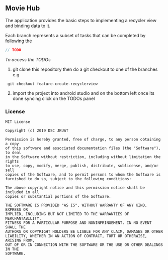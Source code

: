 ## Movie Hub

The application provides the basic steps to implementing a recycler view and 
binding data to it.

Each branch represents a subset of tasks that can be completed by following the
```java
// TODO
```

 _To access the TODOs_

1. git clone this repository then do a git checkout to one of the branches
e.g 
```git
 git checkout feature-create-recyclerview
```
2. import the project into android studio and on the bottom left once its done
syncing click on the TODOs panel


### License

```
MIT License

Copyright (c) 2019 DSC JKUAT

Permission is hereby granted, free of charge, to any person obtaining a copy
of this software and associated documentation files (the "Software"), to deal
in the Software without restriction, including without limitation the rights
to use, copy, modify, merge, publish, distribute, sublicense, and/or sell
copies of the Software, and to permit persons to whom the Software is
furnished to do so, subject to the following conditions:

The above copyright notice and this permission notice shall be included in all
copies or substantial portions of the Software.

THE SOFTWARE IS PROVIDED "AS IS", WITHOUT WARRANTY OF ANY KIND, EXPRESS OR
IMPLIED, INCLUDING BUT NOT LIMITED TO THE WARRANTIES OF MERCHANTABILITY,
FITNESS FOR A PARTICULAR PURPOSE AND NONINFRINGEMENT. IN NO EVENT SHALL THE
AUTHORS OR COPYRIGHT HOLDERS BE LIABLE FOR ANY CLAIM, DAMAGES OR OTHER
LIABILITY, WHETHER IN AN ACTION OF CONTRACT, TORT OR OTHERWISE, ARISING FROM,
OUT OF OR IN CONNECTION WITH THE SOFTWARE OR THE USE OR OTHER DEALINGS IN THE
SOFTWARE.
```